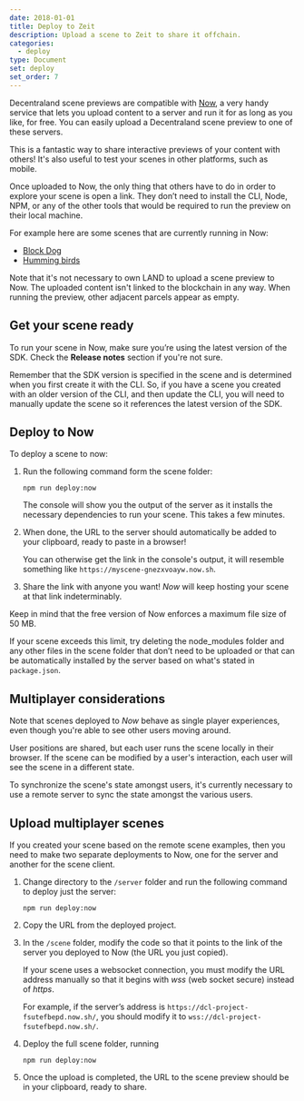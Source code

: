 ```yaml
---
date: 2018-01-01
title: Deploy to Zeit
description: Upload a scene to Zeit to share it offchain.
categories:
  - deploy
type: Document
set: deploy
set_order: 7
---
```


Decentraland scene previews are compatible with [Now](https://zeit.co/now), a very handy service that lets you upload content to a server and run it for as long as you like, for free. You can easily upload a Decentraland scene preview to one of these servers.

This is a fantastic way to share interactive previews of your content with others! It's also useful to test your scenes in other platforms, such as mobile.

Once uploaded to Now, the only thing that others have to do in order to explore your scene is open a link. They don’t need to install the CLI, Node, NPM, or any of the other tools that would be required to run the preview on their local machine.

For example here are some scenes that are currently running in Now:

- [Block Dog](https://blockdog-wtciaozdbo.now.sh/?position=0%2C0)
- [Humming birds](https://hummingbirds-ujovmbtmui.now.sh)

Note that it's not necessary to own LAND to upload a scene preview to Now. The uploaded content isn't linked to the blockchain in any way. When running the preview, other adjacent parcels appear as empty.

## Get your scene ready

To run your scene in Now, make sure you’re using the latest version of the SDK. Check the **Release notes** section if you're not sure.

Remember that the SDK version is specified in the scene and is determined when you first create it with the CLI. So, if you have a scene you created with an older version of the CLI, and then update the CLI, you will need to manually update the scene so it references the latest version of the SDK.

## Deploy to Now

To deploy a scene to now:

1. Run the following command form the scene folder:

   ```
   npm run deploy:now
   ```

   The console will show you the output of the server as it installs the necessary dependencies to run your scene. This takes a few minutes.

2. When done, the URL to the server should automatically be added to your clipboard, ready to paste in a browser!

   You can otherwise get the link in the console's output, it will resemble something like `https://myscene-gnezxvoayw.now.sh`.

3. Share the link with anyone you want! _Now_ will keep hosting your scene at that link indeterminably.

Keep in mind that the free version of Now enforces a maximum file size of 50 MB.

If your scene exceeds this limit, try deleting the node_modules folder and any other files in the scene folder that don’t need to be uploaded or that can be automatically installed by the server based on what's stated in `package.json`.

## Multiplayer considerations

Note that scenes deployed to _Now_ behave as single player experiences, even though you're able to see other users moving around.

User positions are shared, but each user runs the scene locally in their browser. If the scene can be modified by a user's interaction, each user will see the scene in a different state.

To synchronize the scene's state amongst users, it's currently necessary to use a remote server to sync the state amongst the various users.

## Upload multiplayer scenes

If you created your scene based on the remote scene examples, then you need to make two separate deployments to Now, one for the server and another for the scene client.

1. Change directory to the `/server` folder and run the following command to deploy just the server:
   
   ```
   npm run deploy:now
   ```

2) Copy the URL from the deployed project.

3) In the `/scene` folder, modify the code so that it points to the link of the server you deployed to Now (the URL you just copied).

   If your scene uses a websocket connection, you must modify the URL address manually so that it begins with _wss_ (web socket secure) instead of _https_.

   For example, if the server’s address is `https://dcl-project-fsutefbepd.now.sh/`, you should modify it to `wss://dcl-project-fsutefbepd.now.sh/`.

4) Deploy the full scene folder, running

   ```
   npm run deploy:now
   ```

5) Once the upload is completed, the URL to the scene preview should be in your clipboard, ready to share.

